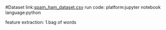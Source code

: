 #Dataset link:[spam_ham_dataset.csv](https://github.com/sarathi3456/ARTIFICIAL-INTELLIGENCE-/files/13224477/spam_ham_dataset.csv)
run code:
platform:jupyter notebook
language:python

feature extraction:
1.bag of words



